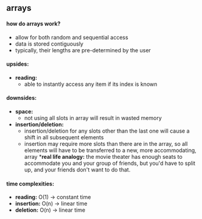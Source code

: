 ## arrays

#### how do arrays work?
  * allow for both random and sequential access
  * data is stored contiguously
  * typically, their lengths are pre-determined by the user

#### upsides:
  * __reading:__
    * able to instantly access any item if its index is known

#### downsides:
  * __space:__
    * not using all slots in array will result in wasted memory
  * __insertion/deletion:__
    * insertion/deletion for any slots other than the last one will cause a shift in all subsequent elements
    * insertion may require more slots than there are in the array, so all elements will have to be transferred
      to a new, more accommodating, array
    *__real life analogy:__ the movie theater has enough seats to accommodate you and your group of friends,
      but you'd have to split up, and your friends don't want to do that.

#### time complexities:
  * __reading:__ O(1) -> constant time
  * __insertion:__ O(n) -> linear time
  * __deletion:__ O(n) -> linear time
